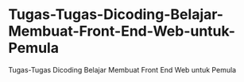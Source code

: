# Tugas-Tugas-Dicoding-Belajar-Membuat-Front-End-Web-untuk-Pemula
Tugas-Tugas Dicoding Belajar Membuat Front End Web untuk Pemula 
